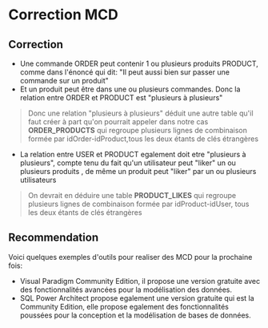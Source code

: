 # Correction MCD

## Correction

- Une commande ORDER peut contenir 1 ou plusieurs produits PRODUCT, comme dans l'énoncé qui dit: "Il peut aussi bien sur passer une commande sur un produit"
- Et un produit peut être dans une ou plusieurs commandes. Donc la relation entre ORDER et PRODUCT est "plusieurs à plusieurs"
> Donc une relation "plusieurs à plusieurs" déduit une autre table qu'il faut créer à part qu'on pourrait appeler dans notre cas <strong>ORDER_PRODUCTS</strong> qui regroupe plusieurs lignes de combinaison formée par idOrder-idProduct,tous les deux étants de clés étrangères

- La relation entre USER et PRODUCT egalement doit etre "plusieurs à plusieurs", compte tenu du fait qu'un utilisateur peut "liker" un ou plusieurs produits , de même un produit peut "liker" par un ou plusieurs utilisateurs
> On devrait en déduire une table <strong>PRODUCT_LIKES</strong> qui regroupe plusieurs lignes de combinaison formée par idProduct-idUser, tous les deux étants de clés étrangères

## Recommendation

Voici quelques exemples d'outils pour realiser des MCD pour la prochaine fois:
- Visual Paradigm Community Edition, il propose une version gratuite avec des fonctionnalités avancées pour la modélisation des données.
- SQL Power Architect propose egalement une version gratuite qui est la Community Edition, elle propose egalement des fonctionnalités poussées pour la conception et la modélisation de bases de données.